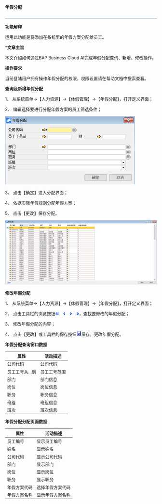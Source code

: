 **年假分配**

![img](图片/标题.png) 

**功能解释**

运用此功能是将添加在系统里的年假方案分配给员工。

***文章主旨**

本文介绍如何通过BAP Business Cloud AI完成年假分配查询、新增、修改操作。

**操作要求**

当前登陆用户拥有操作年假分配的权限，权限设置请在帮助文档中搜索查看。

**查询及新增年假分配**

1、 从系统菜单->【人力资源】->【休假管理】->【年假分配】，打开定义界面；	

2、 编辑选择要进行分配年假方案的员工筛选条件；

![img](图片/分配1.png) 

3、 点击【确定】进入分配界面；

4、 依据实际年假规则分配年假方案；

5、 点击【更改】保存分配。

![img](图片/分配2.png) 

**修改年假分配**

1、 从系统菜单->【人力资源】->【休假管理】->【年假分配】，打开定义界面；

2、 点击工具栏的浏览按钮![img](图片/翻页.png)，查找要修改的年假分配；

3、 修改年假分配的内容；

4、 点击【更改】或工具栏的保存按钮![img](图片/保存.png)保存，更改年假分配。

**年假分配查询窗口数据**

| **属性** | **活动描述** |
| -------------- | ------------------ |
| 公司代码       | 公司代码           |
| 员工工号从…到  | 员工工号范围       |
| 部门           | 部门信息           |
| 岗位           | 岗位信息           |
| 职务           | 职务信息           |
| 班组           | 班组信息           |
| 班次           | 班次信息           |

**年假分配分配页面数据**

| **属性** | **活动描述** |
| -------------- | ------------------ |
| 员工编号       | 显示员工编号       |
| 姓名           | 显示姓名           |
| 公司代码       | 显示公司代码       |
| 部门           | 显示部门           |
| 岗位           | 显示岗位           |
| 职务           | 显示职务           |
| 年假方案代码   | 选择年假方案代码   |
| 年假方案名称   | 显示年假方案名称   |

 
